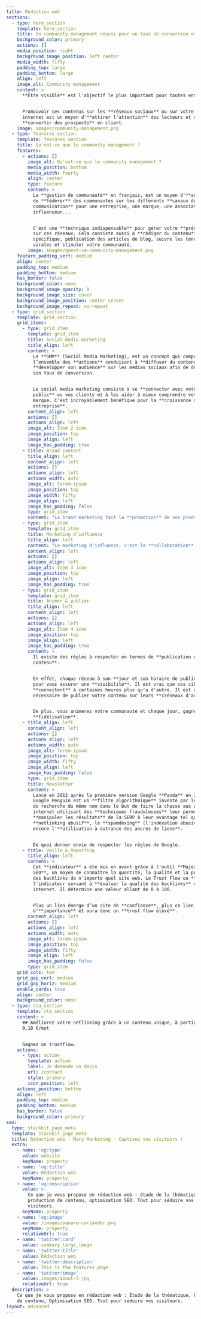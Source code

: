 ```yaml
---
title: Rédaction web
sections:
  - type: hero_section
    template: hero_section
    title: Un community management réussi pour un taux de conversion assuré
    background_color: primary
    actions: []
    media_position: right
    background_image_position: left center
    media_width: fifty
    padding_top: large
    padding_bottom: large
    align: left
    image_alt: Community management
    content: >
      **Être visible** est l'objectif le plus important pour toutes entreprises.


      Promouvoir ces contenus sur les **réseaux sociaux** ou sur votre site
      internet est un moyen d'**attirer l'attention** des lecteurs et de
      **convertir des prospects** en client.
    image: images/community-management.png
  - type: features_section
    template: features_section
    title: Qu'est-ce que le community management ?
    features:
      - actions: []
        image_alt: Qu'est-ce que le community management ?
        media_position: bottom
        media_width: fourty
        align: center
        type: feature
        content: >
          La **gestion de communauté** en français, est un moyen d'**animer** et
          de **fédérer** des communautés sur les différents **canaux de
          communication** pour une entreprise, une marque, une association, un
          influenceur...


          C'est une **technique indispensable** pour gérer votre **présence**
          sur ces réseaux. Cela consiste aussi à **rédiger du contenu**
          spécifique, publication des articles de blog, suivre les tendances
          virales et stimuler votre communauté.
        image: images/quest-ce-community-management.png
    feature_padding_vert: medium
    align: center
    padding_top: medium
    padding_bottom: medium
    has_border: false
    background_color: none
    background_image_opacity: 0
    background_image_size: cover
    background_image_position: center center
    background_image_repeat: no-repeat
  - type: grid_section
    template: grid_section
    grid_items:
      - type: grid_item
        template: grid_item
        title: Social media marketing
        title_align: left
        content: >
          Le **SMM** (Social Media Marketing), est un concept qui comprend
          l’ensemble des **actions** conduisant à **diffuser du contenu** et à
          **développer son audience** sur les médias sociaux afin de développer
          son taux de conversion.


          Le social media marketing consiste à se **connecter avec votre
          public** ou vos clients et à les aider à mieux comprendre votre
          marque. C'est incroyablement bénéfique pour la **croissance de votre
          entreprise**.
        content_align: left
        actions: []
        actions_align: left
        image_alt: Item 2 icon
        image_position: top
        image_align: left
        image_has_padding: true
      - title: Brand content
        title_align: left
        content_align: left
        actions: []
        actions_align: left
        actions_width: auto
        image_alt: lorem-ipsum
        image_position: top
        image_width: fifty
        image_align: left
        image_has_padding: false
        type: grid_item
        content: "La brand marketing fait la **promotion** de vos produits ou services d'une manière qui met **en valeur** votre marque globale.\_L'objectif du marketing de marque est d’associer votre identité, vos valeurs et votre personnalité aux communications destinées à votre public.\n\nCette technique marketing est bénéfique pour renforcer la **réputation**, la **fiabilité** et la **portée** de votre entreprise sur le marché.\_Par conséquent, vos produits et services auront une **valeur plus élevée**.\_\n"
      - type: grid_item
        template: grid_item
        title: Marketing d'influence
        title_align: left
        content: "Le marketing d'influence, c'est la **collaboration** d'une marque avec un **influenceur** pour vendre l'un de ses produits ou services. Ils travaillent ensemble de façon rémunérée pour améliorer la **reconnaissance** **de** **la** **marque**, stimuler la **notoriété**, l'**engagement** et **générer la conversion** client.\n\nUn bon influenceur peut produire un contenu 11 fois plus efficace que les bannières publicitaires traditionnelles.\_Les influenceurs ont la capacité de **créer de la valeur** et de faire confiance à leur public\n"
        content_align: left
        actions: []
        actions_align: left
        image_alt: Item 3 icon
        image_position: top
        image_align: left
        image_has_padding: true
      - type: grid_item
        template: grid_item
        title: Animer & publier
        title_align: left
        content_align: left
        actions: []
        actions_align: left
        image_alt: Item 4 icon
        image_position: top
        image_align: left
        image_has_padding: true
        content: >
          Il existe des règles à respecter en termes de **publication de
          contenu**. 


          En effet, chaque réseau à son **jour et son horaire de publication**
          pour vous assurer une **visibilité**. Il est vrai que vos cibles se
          **connectent** à certaines heures plus qu'a d'autre. Il est donc
          nécessaire de publier votre contenu sur leurs **créneaux d'activité**.


          De plus, vous animerez votre communauté et chaque jour, gagnerez en
          **fidélisation**.
      - title_align: left
        content_align: left
        actions: []
        actions_align: left
        actions_width: auto
        image_alt: lorem-ipsum
        image_position: top
        image_width: fifty
        image_align: left
        image_has_padding: false
        type: grid_item
        title: Newsletter
        content: >
          Lancé en 2012 après la première version Google **Panda** en 2011,
          Google Penguin est un **filtre algorithmique** inventé par le moteur
          de recherche du même nom dans le but de faire la chasse aux sites
          internet utilisant des **techniques frauduleuses** leur permettant de
          **manipuler les résultats** de la SERP à leur avantage tel que le
          **netlinking abusif**, le **spamdexing** (l'indexation abusive) ou
          encore l'**utilisation à outrance des ancres de liens**.


          De quoi donner envie de respecter les règles de Google.
      - title: Veille & Reporting
        title_align: left
        content: >
          Cet **indicateur** a été mis en avant grâce à l'outil **Majestic
          SEO**, un moyen de connaître la quantité, la qualité et la provenance
          des backlinks de n'importe quel site web. Le Trust Flow ou **TF**, est
          l'indicateur servant à **évaluer la qualité des backlinks** d'un site
          internet. Il détermine une valeur allant de 0 à 100.


          Plus un lien émerge d’un site de **confiance**, plus ce lien aura
          d'**importance** et aura donc un **trust flow élevé**.
        content_align: left
        actions: []
        actions_align: left
        actions_width: auto
        image_alt: lorem-ipsum
        image_position: top
        image_width: fifty
        image_align: left
        image_has_padding: false
        type: grid_item
    grid_cols: two
    grid_gap_vert: medium
    grid_gap_horiz: medium
    enable_cards: true
    align: center
    background_color: none
  - type: cta_section
    template: cta_section
    content: >
      ## Améliorez votre netlinking grâce à un contenu unique, à partir de
      0,10 €/mot


      Gagnez un trustflow.
    actions:
      - type: action
        template: action
        label: Je demande un devis
        url: /contact
        style: primary
        icon_position: left
    actions_position: bottom
    align: left
    padding_top: medium
    padding_bottom: medium
    has_border: false
    background_color: primary
seo:
  type: stackbit_page_meta
  template: stackbit_page_meta
  title: Rédaction web - Mary Marketing - Captivez vos visiteurs !
  extra:
    - name: 'og:type'
      value: website
      keyName: property
    - name: 'og:title'
      value: Rédaction web
      keyName: property
    - name: 'og:description'
      value: >-
        Ce que je vous propose en rédaction web : étude de la thématique,
        production de contenu, optimisation SEO. Tout pour séduire vos
        visiteurs.
      keyName: property
    - name: 'og:image'
      value: /images/square-coriander.png
      keyName: property
      relativeUrl: true
    - name: 'twitter:card'
      value: summary_large_image
    - name: 'twitter:title'
      value: Rédaction web
    - name: 'twitter:description'
      value: This is the features page
    - name: 'twitter:image'
      value: images/about-3.jpg
      relativeUrl: true
  description: >
    Ce que je vous propose en rédaction web : Étude de la thématique, Production
    de contenu, Optimisation SEO. Tout pour séduire vos visiteurs.
layout: advanced
---
```

